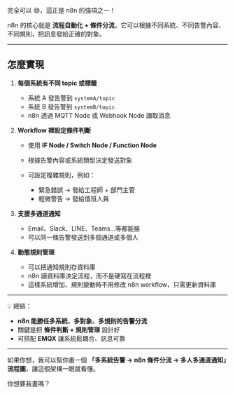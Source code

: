 完全可以 😄，這正是 n8n 的強項之一！

n8n 的核心就是 **流程自動化 + 條件分流**，它可以根據不同系統、不同告警內容、不同規則，把訊息發給正確的對象。

---

## 怎麼實現

1. **每個系統有不同 topic 或標籤**

   * 系統 A 發告警到 `systemA/topic`
   * 系統 B 發告警到 `systemB/topic`
   * n8n 透過 MQTT Node 或 Webhook Node 讀取消息

2. **Workflow 裡設定條件判斷**

   * 使用 **IF Node / Switch Node / Function Node**
   * 根據告警內容或系統類型決定發送對象
   * 可設定複雜規則，例如：

     * 緊急錯誤 → 發給工程師 + 部門主管
     * 輕微警告 → 發給值班人員

3. **支援多通道通知**

   * Email、Slack、LINE、Teams…等都能接
   * 可以同一條告警發送到多個通道或多個人

4. **動態規則管理**

   * 可以把通知規則存資料庫
   * n8n 讀資料庫決定流程，而不是硬寫在流程裡
   * 這樣系統增加、規則變動時不用修改 n8n workflow，只需更新資料庫

---

💡 總結：

* **n8n 能勝任多系統、多對象、多規則的告警分流**
* 關鍵是把 **條件判斷 + 規則管理** 設計好
* 可搭配 **EMQX** 讓系統鬆耦合、訊息可靠

---

如果你想，我可以幫你畫一個 **「多系統告警 → n8n 條件分流 → 多人多通道通知」流程圖**，讓這個架構一眼就看懂。

你想要我畫嗎？
